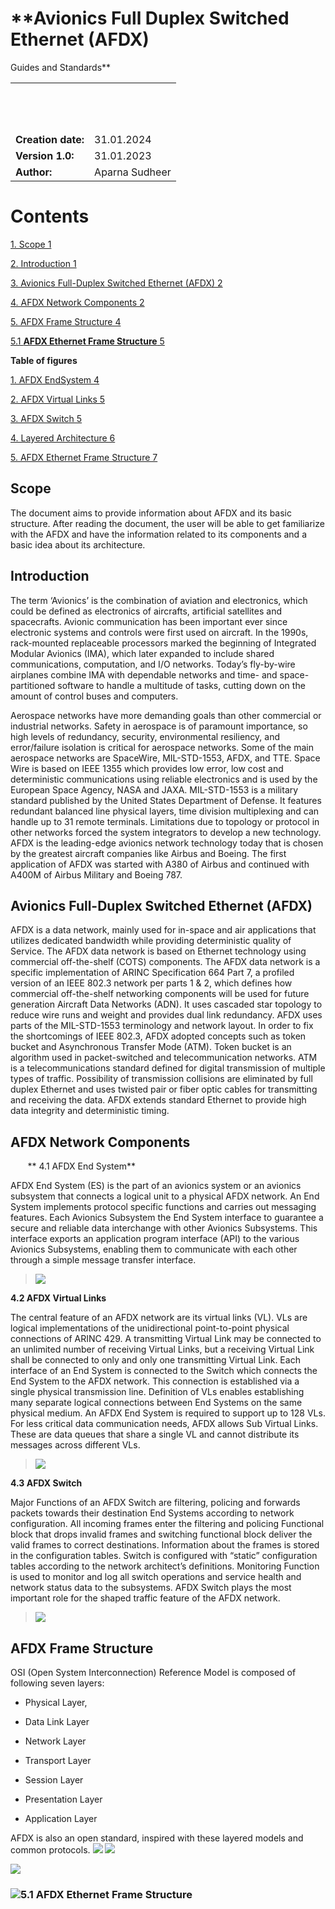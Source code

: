 # **Avionics Full Duplex Switched Ethernet (AFDX)  
  
Guides and Standards**

|                    |                |
| ------------------ | -------------- |
|                    |                |
|                    |                |
|                    |                |
|                    |                |
|                    |                |
|                    |                |
|                    |                |
|                    |                |
|                    |                |
|                    |                |
|                    |                |
|                    |                |
|                    |                |
| **Creation date:** | 31.01.2024     |
| **Version 1.0:**   | 31.01.2023     |
| **Author:**        | Aparna Sudheer |

#  **Contents**

[1. Scope 1](#scope)

[2. Introduction 1](#introduction)

[3. Avionics Full-Duplex Switched Ethernet (AFDX)
2](#avionics-full-duplex-switched-ethernet-afdx)

[4. AFDX Network Components 2](#afdx-network-components)

[5. AFDX Frame Structure 4](#afdx-frame-structure)

[5.1 **AFDX Ethernet Frame Structure**
5](#afdx-ethernet-frame-structure)

**Table of figures**

[1. AFDX EndSystem 4](#_Toc157595270)

[2. AFDX Virtual Links 5](#_Toc157595271)

[3. AFDX Switch 5](#_Toc157595272)

[4. Layered Architecture 6](#_Toc157595273)

[5. AFDX Ethernet Frame Structure 7](#_Toc157595274)

## Scope

The document aims to provide information about AFDX and its basic
structure. After reading the document, the user will be able to get
familiarize with the AFDX and have the information related to its
components and a basic idea about its architecture.

## Introduction

The term ‘Avionics’ is the combination of aviation and electronics,
which could be defined as electronics of aircrafts, artificial
satellites and spacecrafts. Avionic communication has been important
ever since electronic systems and controls were first used on aircraft.
In the 1990s, rack-mounted replaceable processors marked the beginning
of Integrated Modular Avionics (IMA), which later expanded to include
shared communications, computation, and I/O networks. Today’s
fly-by-wire airplanes combine IMA with dependable networks and time- and
space-partitioned software to handle a multitude of tasks, cutting down
on the amount of control buses and computers.

Aerospace networks have more demanding goals than other commercial or
industrial networks. Safety in aerospace is of paramount importance, so
high levels of redundancy, security, environmental resiliency, and
error/failure isolation is critical for aerospace networks. Some of the
main aerospace networks are SpaceWire, MIL-STD-1553, AFDX, and TTE.
Space Wire is based on IEEE 1355 which provides low error, low cost and
deterministic communications using reliable electronics and is used by
the European Space Agency, NASA and JAXA. MIL-STD-1553 is a military
standard published by the United States Department of Defense. It
features redundant balanced line physical layers, time division
multiplexing and can handle up to 31 remote terminals. Limitations due
to topology or protocol in other networks forced the system integrators
to develop a new technology. AFDX is the leading-edge avionics network
technology today that is chosen by the greatest aircraft companies like
Airbus and Boeing. The first application of AFDX was started with A380
of Airbus and continued with A400M of Airbus Military and Boeing 787.

## Avionics Full-Duplex Switched Ethernet (AFDX)

AFDX is a data network, mainly used for in-space and air applications
that utilizes dedicated bandwidth while providing deterministic quality
of Service. The AFDX data network is based on Ethernet technology using
commercial off-the-shelf (COTS) components. The AFDX data network is a
specific implementation of ARINC Specification 664 Part 7, a profiled
version of an IEEE 802.3 network per parts 1 & 2, which defines how
commercial off-the-shelf networking components will be used for future
generation Aircraft Data Networks (ADN). It uses cascaded star topology
to reduce wire runs and weight and provides dual link redundancy. AFDX
uses parts of the MIL-STD-1553 terminology and network layout. In order
to fix the shortcomings of IEEE 802.3, AFDX adopted concepts such as
token bucket and Asynchronous Transfer Mode (ATM). Token bucket is an
algorithm used in packet-switched and telecommunication networks. ATM is
a telecommunications standard defined for digital transmission of
multiple types of traffic. Possibility of transmission collisions are
eliminated by full duplex Ethernet and uses twisted pair or fiber optic
cables for transmitting and receiving the data. AFDX extends standard
Ethernet to provide high data integrity and deterministic timing.

## AFDX Network Components

       ** 4.1 AFDX End System**

AFDX End System (ES) is the part of an avionics system or an avionics
subsystem that connects a logical unit to a physical AFDX network. An
End System implements protocol specific functions and carries out
messaging features. Each Avionics Subsystem the End System interface to
guarantee a secure and reliable data interchange with other Avionics
Subsystems. This interface exports an application program interface
(API) to the various Avionics Subsystems, enabling them to communicate
with each other through a simple message transfer interface.

> ![](Images/Picture1.png)

**4.2 AFDX Virtual Links**

The central feature of an AFDX network are its virtual links (VL). VLs
are logical implementations of the unidirectional point-to-point
physical connections of ARINC 429. A transmitting Virtual Link may be
connected to an unlimited number of receiving Virtual Links, but a
receiving Virtual Link shall be connected to only and only one
transmitting Virtual Link. Each interface of an End System is connected
to the Switch which connects the End System to the AFDX network. This
connection is established via a single physical transmission line.
Definition of VLs enables establishing many separate logical connections
between End Systems on the same physical medium. An AFDX End System is
required to support up to 128 VLs. For less critical data communication
needs, AFDX allows Sub Virtual Links. These are data queues that share a
single VL and cannot distribute its messages across different VLs.

> ![](Images/Picture2.png)

**4.3 AFDX Switch**

Major Functions of an AFDX Switch are filtering, policing and forwards
packets towards their destination End Systems according to network
configuration. All incoming frames enter the filtering and policing
Functional block that drops invalid frames and switching functional
block deliver the valid frames to correct destinations. Information
about the frames is stored in the configuration tables. Switch is
configured with “static” configuration tables according to the network
architect’s definitions. Monitoring Function is used to monitor and log
all switch operations and service health and network status data to the
subsystems. AFDX Switch plays the most important role for the shaped
traffic feature of the AFDX network.  

> ![](Images/Picture3.png)

## AFDX Frame Structure

OSI (Open System Interconnection) Reference Model is composed of
following seven layers:

  - Physical Layer,

  - Data Link Layer

  - Network Layer

  - Transport Layer

  - Session Layer

  - Presentation Layer

  - Application Layer

AFDX is also an open standard, inspired with these layered models and
common protocols.
![](Images/Picture4.png)
![](Images/Picture5.png)

![](media/image7.JPG)

### ![](media/image8.png)5.1 **AFDX Ethernet Frame Structure**
